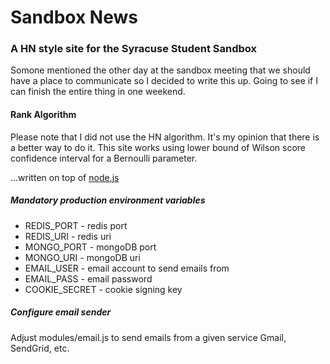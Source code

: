 # Sandbox News

### A HN style site for the Syracuse Student Sandbox

Somone mentioned the other day at the sandbox meeting that we should have a place to communicate so I decided to write this up. Going to see if I can finish the entire thing in one weekend.

#### Rank Algorithm

Please note that I did not use the HN algorithm. It's my opinion that there is a better way to do it. This site works using lower bound of Wilson score confidence interval for a Bernoulli parameter.

...written on top of [node.js](http://nodejs.org/)

##### Mandatory production environment variables

* REDIS_PORT - redis port
* REDIS_URI - redis uri
* MONGO_PORT - mongoDB port
* MONGO_URI - mongoDB uri
* EMAIL_USER - email account to send emails from
* EMAIL_PASS - email password
* COOKIE_SECRET - cookie signing key

##### Configure email sender

Adjust modules/email.js to send emails from a given service Gmail, SendGrid, etc.
